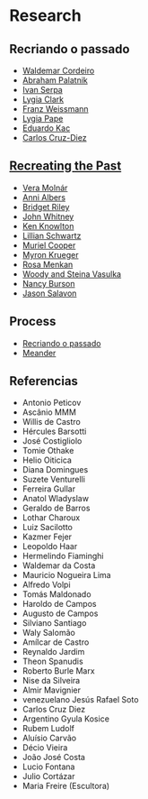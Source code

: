 # Research

## Recriando o passado

- [Waldemar Cordeiro](waldemar_cordeiro.html)
- [Abraham Palatnik](abraham_palatnik.html)
- [Ivan Serpa](ivan_serpa.html)
- [Lygia Clark](lygia_clark.html)
- [Franz Weissmann](franz_weissman.html)
- [Lygia Pape](lygia_pape.html)
- [Eduardo Kac](eduardo_kac.html)
- [Carlos Cruz-Diez](carlos_cruz-diez.html)

## [Recreating the Past](https://murilopolese.github.io/RTP_SFPC_SUMMER20/)

- [Vera Molnár](vera_molnar.html)
- [Anni Albers](anni_albers.html)
- [Bridget Riley](bridget_riley.html)
- [John Whitney](john_whitney.html)
- [Ken Knowlton](ken_knowlton.html)
- [Lillian Schwartz](lillian_schwartz.html)
- [Muriel Cooper](muriel_cooper.html)
- [Myron Krueger](myron_krueger.html)
- [Rosa Menkan](rosa_menkan.html)
- [Woody and Steina Vasulka](vasulkas.html)
- [Nancy Burson](nancy-burson.html)
- [Jason Salavon](jason-salavon.html)

## Process

- [Recriando o passado](https://docs.google.com/presentation/d/e/2PACX-1vT24rKPP6trR61-IRTC2W4tEEDb0OFXCJpUItK2Y3t-zljx5Khs9uGmAjdiYiqC-iGINNKRedDX_sAI/pub?start=false&loop=false&delayms=3000#slide=id.g93040cee0d_0_0)
- [Meander](https://docs.google.com/presentation/d/e/2PACX-1vRrfMg_18oZ9R2NesXvZ8jMwIFBmdDNV2Kw79fAsmGHpINUJykpA0xBXa7TMzc6F-0Pq30hjvVcpi39/pub?start=false&loop=false&delayms=60000)

## Referencias
- Antonio Peticov
- Ascânio MMM
- Willis de Castro
- Hércules Barsotti
- José Costigliolo
- Tomie Othake
- Helio Oiticica
- Diana Domingues
- Suzete Venturelli
- Ferreira Gullar
- Anatol Wladyslaw
- Geraldo de Barros
- Lothar Charoux
- Luiz Sacilotto
- Kazmer Fejer
- Leopoldo Haar
- Hermelindo Fiaminghi
- Waldemar da Costa
- Mauricio Nogueira Lima
- Alfredo Volpi
- Tomás Maldonado
- Haroldo de Campos
- Augusto de Campos
- Silviano Santiago
- Waly Salomão
- Amílcar de Castro
- Reynaldo Jardim
- Theon Spanudis
- Roberto Burle Marx
- Nise da Silveira
- Almir Mavignier
- venezuelano Jesús Rafael Soto
- Carlos Cruz Diez
- Argentino Gyula Kosice
- Rubem Ludolf
- Aluísio Carvão
- Décio Vieira
- João José Costa
- Lucio Fontana
- Julio Cortázar
- Maria Freire (Escultora)
